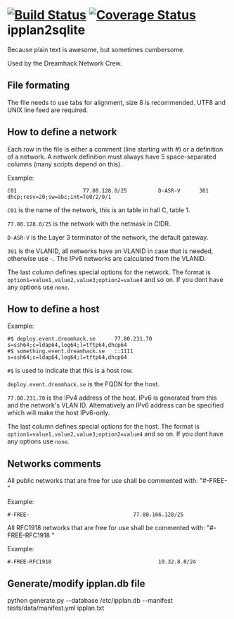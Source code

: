 [![Build Status](https://travis-ci.org/dhtech/ipplan2sqlite.svg)](https://travis-ci.org/dhtech/ipplan2sqlite)
[![Coverage Status](https://coveralls.io/repos/github/dhtech/ipplan2sqlite/badge.svg?branch=master)](https://coveralls.io/github/dhtech/ipplan2sqlite?branch=master)
ipplan2sqlite
=============

Because plain text is awesome, but sometimes cumbersome.

Used by the Dreamhack Network Crew.

## File formating

The file needs to use tabs for alignment, size 8 is recommended. UTF8 and UNIX line feed are required.

## How to define a network

Each row in the file is either a comment (line starting with #) or a definition of a network. A network definition must always have 5 space-separated columns (many scripts depend on this).

Example:

    C01                     77.80.128.0/25          D-ASR-V      301             dhcp;resv=20;sw=abc;int=Te0/2/0/1

`C01` is the name of the network, this is an table in hall C, table 1.

`77.80.128.0/25` is the network with the netmask in CIDR.

`D-ASR-V` is the Layer 3 terminator of the network, the default gateway.

`301` is the VLANID, all networks have an VLANID in case that is needed, otherwise use `-`. The IPv6 networks are calculated from the VLANID.

The last column defines special options for the network. The format is `option1=value1,value2,value3;option2=value4` and so on.
If you dont have any options use `none`.

## How to define a host

Example:

    #$ deploy.event.dreamhack.se      77.80.231.70    s=ssh64;c=ldap64,log64;l=tftp64,dhcp64
    #$ something.event.dreamhack.se   ::1111          s=ssh64;c=ldap64,log64;l=tftp64,dhcp64

`#$` is used to indicate that this is a host row.

`deploy.event.dreamhack.se` is the FQDN for the host.

`77.80.231.70` is the IPv4 address of the host. IPv6 is generated from this and the network's VLAN ID.
Alternatively an IPv6 address can be specified which will make the host IPv6-only.

The last column defines special options for the host. The format is `option1=value1,value2,value3;option2=value4` and so on.
If you dont have any options use `none`.

## Networks comments

All public networks that are free for use shall be commented with: "#-FREE- <network>"

Example:

    #-FREE-                                 77.80.166.128/25

All RFC1918 networks that are free for use shall be commented with: "#-FREE-RFC1918 <network>"

Example:

    #-FREE-RFC1918                                  10.32.8.0/24

## Generate/modify ipplan.db file
python generate.py --database /etc/ipplan.db --manifest tests/data/manifest.yml ipplan.txt

